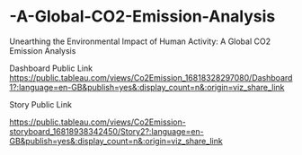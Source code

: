 # -A-Global-CO2-Emission-Analysis
Unearthing the Environmental Impact of Human Activity: A Global CO2 Emission Analysis

Dashboard Public Link
https://public.tableau.com/views/Co2Emission_16818328297080/Dashboard1?:language=en-GB&publish=yes&:display_count=n&:origin=viz_share_link

Story Public Link

https://public.tableau.com/views/Co2Emission-storyboard_16818938342450/Story2?:language=en-GB&publish=yes&:display_count=n&:origin=viz_share_link
